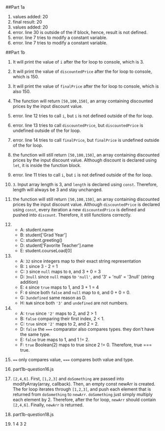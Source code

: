 ##Part 1a
1.  values added: 20
2.  final result: 20
3. values added: 20
4. error. line 30 is outside of the if block, hence, result is not defined.
5. error. line 7 tries to modify a constant variable.
6. error. line 7 tries to modify a constant variable.
  
##Part 1b
1. It will print the value of `i` after the for loop to console, which is 3. 
2. It will print the value of `discountedPrice` after the for loop to console, which is 150. 
3. It will print the value of `finalPrice` after the for loop to console, which is also 150. 
4. The function will return `[50,100,150]`, an array containing discounted prices by the input discount value. 
5. error. line 12 tries to call `i`, but `i` is not defined outside of the for loop. 
6. error. line 13 tries to call `discountedPrice`, but `discountedPrice` is undefined outside of the for loop. 
7. error. line 14 tries to call `finalPrice`, but `finalPrice` is undefined outside of the for loop. 
8. the function will still return `[50,100,150]`, an array containing discounted prices by the input discount value. Although discount is declared using `let`, it is inside the function block.
9. error. line 11 tries to call `i`, but `i` is not defined outside of the for loop. 
10. `3`. Input array length is 3, and `length` is declared using `const`. Therefore, length will always be 3 and stay unchanged. 
11. the function will still return `[50,100,150]`, an array containing discounted prices by the input discount value. Although `discountedPrice` is declared using `const`, every iteration a new `discountedPrice` is defined and pushed into `discount`. Therefore, it still functions correctly.
12. 
    - A: student.name 
    - B: student['Grad Year'] 
    - C: student.greeting() 
    - D: student['Favorite Teacher'].name  
    - E: student.courseLoad[0]  

13. 
    - A: `32`  since integers map to their exact string representation
    - B: `1`    since 3 - 2 = 1
    - C: `3`    since `null` maps to `0`, and 3 + 0 = 3
    - D: `3null`    since `null` maps to `'null'`, and '3' + 'null' = '3null' (string addition)
    - E: `4`    since `true` maps to 1, and 3 + 1 = 4
    - F: `0`    since both `false` and `null` map to `0`, and 0 + 0 = 0.
    - G: `3undefined`   same reason as D.
    - H: `NaN`  since both `'3'` and `undefined` are not numbers.

14. 
    - A: `true`     since `'2'` maps to 2, and 2 > 1
    - B: `false`    comparing their first index, 2 < 1.
    - C: `true`     since `'2'` maps to 2, and 2 = 2.
    - D: `false`    the `===` comparator also compares types. they don't have the same type.
    - E: `false`    true maps to 1, and 1 != 2.
    - F: `true`     Boolean(2) maps to true since 2 != 0. Therefore, true === true.

15. `==` only compares value, `===` compares both value and type. 
16. part1b-question16.js
17. `[2,4,6]`. First, `[1,2,3]` and `doSomething` are passed into modifyArray(array, callback). Then, an empty const newArr is created. The for loop iterates through `[1,2,3]`, and push each element that is returned from `doSomething` to `newArr`. `doSomething` just simply multiply each element by 2. Therefore, after the for loop, `newArr` should contain `[2,4,6]`. Finally, `newArr` is returned. 
18. part1b-question18.js
19. 1  4  3  2
    
 
